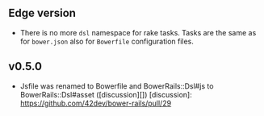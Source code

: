 ## Edge version
* There is no more `dsl` namespace for rake tasks. Tasks are the same as for `bower.json` also for `Bowerfile` configuration files.

## v0.5.0
* Jsfile was renamed to Bowerfile and BowerRails::Dsl#js to BowerRails::Dsl#asset ([discussion][])
[discussion]: https://github.com/42dev/bower-rails/pull/29